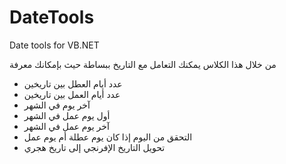 # DateTools
Date tools for VB.NET

<p>من خلال هذا الكلاس يمكنك التعامل مع التاريخ ببساطة حيث بإمكانك معرفة</p>

<ul>
<li>عدد أيام العطل بين تاريخين</li>
<li>عدد أيام العمل بين تاريخين</li>
<li>آخر يوم في الشهر</li>
<li>أول يوم عمل في الشهر</li>
<li>آخر يوم عمل في الشهر</li>
<li>التحقق من اليوم إذا كان يوم عطلة أم يوم عمل</li>
<li>تحويل التاريخ الإفرنجي إلى تاريخ هجري</li>
</ul>
